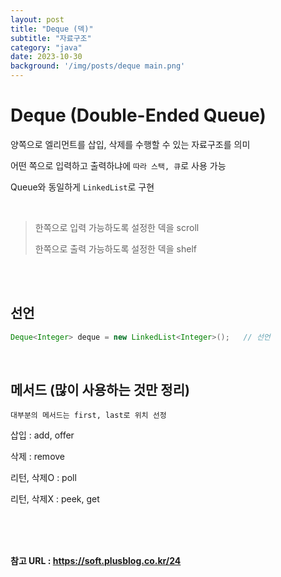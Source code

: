 ```yaml
---
layout: post
title: "Deque (덱)"
subtitle: "자료구조"
category: "java"
date: 2023-10-30
background: '/img/posts/deque main.png'
---
```


# Deque (Double-Ended Queue)

양쪽으로 엘리먼트를 삽입, 삭제를 수행할 수 있는 자료구조를 의미

어떤 쪽으로 입력하고 출력하냐에 `따라 스택, 큐`로 사용 가능

Queue와 동일하게 `LinkedList`로 구현

<br>

> 한쪽으로 입력 가능하도록 설정한 덱을 scroll
>
> 한쪽으로 출력 가능하도록 설정한 덱을 shelf

<br>
<br>

## 선언

```java
Deque<Integer> deque = new LinkedList<Integer>();   // 선언
```

<br>

## 메서드 (많이 사용하는 것만 정리)

`대부분의 메서드는 first, last로 위치 선정`

삽입 : add, offer

삭제 : remove

리턴, 삭제O : poll

리턴, 삭제X : peek, get

<br>
<br>
<br> 

**참고 URL : <https://soft.plusblog.co.kr/24>**
